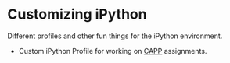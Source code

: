 # Customizing iPython

Different profiles and other fun things for the iPython environment.

* Custom iPython Profile for working on [CAPP](https://capp.uchicago.edu/) assignments.
